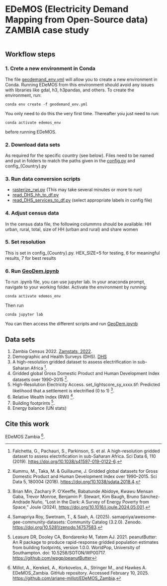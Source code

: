 # EDeMOS (Electricity Demand Mapping from Open-Source data) __ZAMBIA__ case study
<pre>
</pre>

## Workflow steps

### 1. Crete a new environment in Conda

The file [geodemand_env.yml](geodemand_env.yml) will allow you to create a new environment in Conda. Running EDeMOS from this environment should avoid any issues with libraries like gdal, h3, h3pandas, and others.  To create the environment, run:
```
conda env create -f geodemand_env.yml
```
You only need to do this the very first time. Thereafter you just need to run:
```
conda activate edemos_env
```
before running EDeMOS.

### 2. Download data sets 
As required for the specific country (see below). Files need to be named and put in folders to match the paths given in the [config.py](config.py) and config_{Country}.py

### 3. Run data conversion scripts
- [rasterize_rwi.py](Buildings/rasterize_rwi.py) (This may take several minutes or more to run)
- [read_DHS_hh_to_df.py](Buildings/HouseholdEnergyUse/read_DHS_hh_to_df.py)
- [read_DHS_services_to_df.py](Buildings/HouseholdEnergyUse/read_DHS_services_to_df.py) 
(select appropriate labels in config file)

### 4. Adjust census data
In the census data file, the following colummns should be available: HH urban, rural, total, size of HH (urban and rural) and share women

### 5. Set resolution
This is set in config_{Country}.py. HEX_SIZE=5 for testing, 6 for meaningful results, 7 for best results

### 6. Run [GeoDem.ipynb](GeoDem.ipynb)
To run .ipynb file, you can use jupyter lab. In your anaconda prompt, navigate to your working folder. Activate the environment by running:
```
conda activate edemos_env
```
Then run 
```
conda jupyter lab
```
You can then access the different scripts and run [GeoDem.ipynb](GeoDem.ipynb)

## Data sets

1. Zambia Census 2022. [Zamstats, 2022](https://www.zamstats.gov.zm/census/).
2. Demographic and Health Surveys (DHS). [DHS](https://dhsprogram.com/data/dataset/Kenya_Standard-DHS_2022.cfm)
3. A high-resolution gridded dataset to assess electrification in sub-Saharan Africa [^1].
4. Gridded global Gross Domestic Product and Human Development Index datasets over 1990–2015 [^2]. 
5. High-Resolution Electricity Access. set_lightscore_sy_xxxx.tif: Predicted likelihood that a settlement is electrified (0 to 1) [^3].
6. Relative Wealth Index (RWI) [^4].
7. Building footprints [^5].
8. Energy balance (UN stats)

## Cite this work

EDeMOS Zambia [^6].

[^1]: Falchetta, G., Pachauri, S., Parkinson, S. et al. A high-resolution gridded dataset to assess electrification in sub-Saharan Africa. Sci Data 6, 110 (2019). https://doi.org/10.1038/s41597-019-0122-6.
[^2]: Kummu, M., Taka, M. & Guillaume, J. Gridded global datasets for Gross Domestic Product and Human Development Index over 1990–2015. Sci Data 5, 180004 (2018). https://doi.org/10.1038/sdata.2018.4.
[^3]: Brian Min, Zachary P. O'Keeffe, Babatunde Abidoye, Kwawu Mensan Gaba, Trevor Monroe, Benjamin P. Stewart, Kim Baugh, Bruno Sánchez-Andrade Nuño, “Lost in the Dark: A Survey of Energy Poverty from Space,” Joule (2024), https://doi.org/10.1016/j.joule.2024.05.001.
[^4]: Samapriya Roy, Swetnam, T., & Saah, A. (2025). samapriya/awesome-gee-community-datasets: Community Catalog (3.2.0).
Zenodo. https://doi.org/10.5281/zenodo.14757583.
[^5]: Leasure DR, Dooley CA, Bondarenko M, Tatem AJ. 2021. peanutButter: An R package to produce rapid-response gridded population estimates from building footprints, version 1.0.0. WorldPop, University of Southampton. doi: 10.5258/SOTON/WP00717. https://github.com/wpgp/peanutButter
[^6]: Millot, A., Kerekeš, A., Korkovelos, A., Stringer M., and Hawkes A. EDeMOS_Zambia. GitHub repository. Accessed February 10, 2025. https://github.com/ariane-millot/EDeMOS_Zambia.